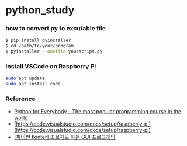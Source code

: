 # python_study


### how to convert py to excutable file
```bash
$ pip install pyinstaller
$ cd /path/to/your/program
$ pyinstaller --onefile yourscript.py
```

### Install VSCode on Raspberry Pi
```bash
sudo apt update
sudo apt install code
```

### Reference
* [Python for Everybody - The most popular programming course in the world](https://youtu.be/fvhNadKjE8g?list=PLlRFEj9H3Oj7Bp8-DfGpfAfDBiblRfl5p)
* [https://code.visualstudio.com/docs/setup/raspberry-pi](https://code.visualstudio.com/docs/setup/raspberry-pi)
* [[파이썬 tkinter] 초보자도 하는 GUI 프로그래밍](https://www.youtube.com/watch?v=HbptDiBNPR4&list=PLZOm4uzWk9WPwJybXDR6WJzj9VWyflmyt)

